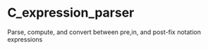 # C_expression_parser
Parse, compute, and convert between pre,in, and post-fix notation expressions
